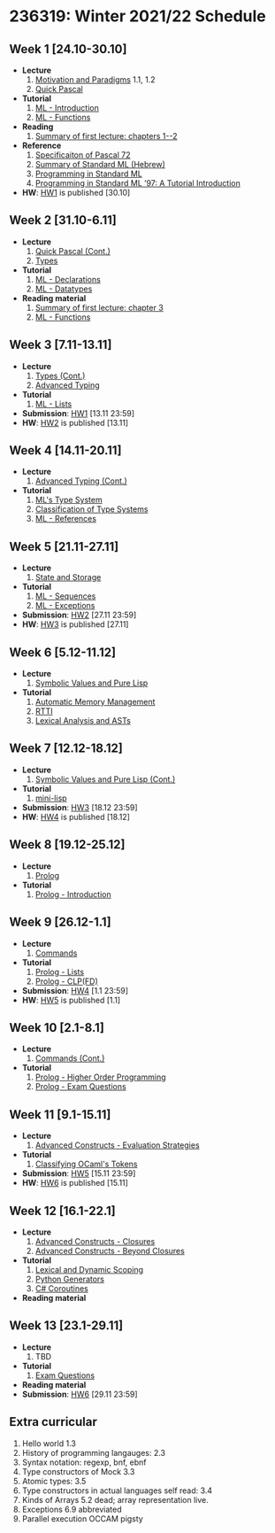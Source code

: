 # 236319: Winter 2021/22 Schedule

## Week 1 \[24.10-30.10\]
- **Lecture**
   1. [Motivation and Paradigms](Lectures/introduction.md) 1.1, 1.2
   2. [Quick Pascal](Lectures/Introduction/pascal.md)
- **Tutorial**
   1. [ML - Introduction](Tutorials/sml/introduction.md)
   2. [ML - Functions](Tutorials/sml/functions.md)
- **Reading**
   1. [Summary of first lecture: chapters 1--2](https://docs.google.com/document/d/1LNSWwi2VYPrOcNPdQ3YvXhFfZtg_r4D6SH9adcFAIK4/edit?usp=sharing)
- **Reference**
   1. [Specificaiton of Pascal 72](Misc/PascalReport.pdf)
   2. [Summary of Standard ML (Hebrew)](https://drive.google.com/file/d/0B3645jTHku6WZm4zeEJxSzRTMU0/view?usp=sharing&resourcekey=0-bLE_IX7sWV2H21phV4i6Vw)
   3. [Programming in Standard ML](https://drive.google.com/file/d/0B8_AnUZwVFgoTEpaM1VOWXY5NWs/view?usp=sharing&resourcekey=0-wsdSa5CtgDEwdDZZ4KNY6w)
   4. [Programming in Standard ML ’97:
A Tutorial Introduction](http://www.lfcs.inf.ed.ac.uk/reports/97/ECS-LFCS-97-364/ECS-LFCS-97-364.pdf)
- **HW**: [HW1](???) is published \[30.10\]

## Week 2 \[31.10-6.11\]
- **Lecture**
   1. [Quick Pascal (Cont.)](Lectures/Introduction/pascal.md)
   2. [Types](https://drive.google.com/file/d/0B3645jTHku6WSjFXVW9nU01lYzQ/view?resourcekey=0-_Ro--wmFchAQKkwX_yKsLQ)
- **Tutorial**
   1. [ML - Declarations](Tutorials/sml/declarations.md)
   2. [ML - Datatypes](Tutorials/sml/datatypes.md)
- **Reading material**
   1. [Summary of first lecture: chapter 3](https://docs.google.com/document/d/1LNSWwi2VYPrOcNPdQ3YvXhFfZtg_r4D6SH9adcFAIK4/edit?usp=sharing)
   2. [ML - Functions](Tutorials/sml/functions.md)
## Week 3 \[7.11-13.11\]
- **Lecture**
   1. [Types (Cont.)](https://drive.google.com/file/d/0B3645jTHku6WSjFXVW9nU01lYzQ/view?resourcekey=0-_Ro--wmFchAQKkwX_yKsLQ)
   2. [Advanced Typing](https://drive.google.com/file/d/0B3645jTHku6WUWEtMEFIRVpWcEE/view?resourcekey=0---lOsbEJlKkLYFC0Ng7WXQ)
- **Tutorial**
   1. [ML - Lists](Tutorials/sml/lists.md)
- **Submission**: [HW1](???) \[13.11 23:59\]
- **HW**: [HW2](???) is published \[13.11\]

## Week 4 \[14.11-20.11\]
- **Lecture**
   1. [Advanced Typing (Cont.)](https://drive.google.com/file/d/0B3645jTHku6WUWEtMEFIRVpWcEE/view?resourcekey=0---lOsbEJlKkLYFC0Ng7WXQ)
- **Tutorial**
   1. [ML's Type System](Tutorials/theory/ml-type-system.md)
   2. [Classification of Type Systems](Tutorials/theory/type-system-classification.md)
   3. [ML - References](Tutorials/sml/refs.md)

## Week 5 \[21.11-27.11\]
- **Lecture**
   1. [State and Storage](https://drive.google.com/file/d/0B3645jTHku6WaUREbnpFQlRnVDA/view?resourcekey=0-7g0Cj4zdQEQdEpPXzQUBnw)
- **Tutorial**
   1. [ML - Sequences](Tutorials/sml/sequences.md)
   2. [ML - Exceptions](Tutorials/sml/exceptions.md)
- **Submission**: [HW2](???) \[27.11 23:59\]
- **HW**: [HW3](???) is published \[27.11\]

## Week 6 \[5.12-11.12\]
- **Lecture**
   1. [Symbolic Values and Pure Lisp](???)
- **Tutorial**
   1. [Automatic Memory Management](Tutorials/theory/automatic-memory-management.md)
   2. [RTTI](Tutorials/theory/rtti.md)
   3. [Lexical Analysis and ASTs](Tutorials/theory/lexical-analysis.md)

## Week 7 \[12.12-18.12\]
- **Lecture**
   1. [Symbolic Values and Pure Lisp (Cont.)](???)
- **Tutorial**
   1. [mini-lisp](Tutorials/theory/mini-lisp.md)
- **Submission**: [HW3](???) \[18.12 23:59\]
- **HW**: [HW4](???) is published \[18.12\]

## Week 8 \[19.12-25.12\]
- **Lecture**
   1. [Prolog](???)
- **Tutorial**
   1. [Prolog - Introduction](Tutorials/prolog/introduction.md)

## Week 9 \[26.12-1.1\]
- **Lecture**
   1. [Commands](https://drive.google.com/file/d/0B3645jTHku6WY1Fwb1FKSzRNTnM/view?resourcekey=0-Uf3eTZeNENnxvGhDqzAj2w)
- **Tutorial**
   1. [Prolog - Lists](Tutorials/prolog/lists.md)
   2. [Prolog - CLP(FD)](Tutorials/prolog/clp.md)
- **Submission**: [HW4](???) \[1.1 23:59\]
- **HW**: [HW5](???) is published \[1.1\]

## Week 10 \[2.1-8.1\]
- **Lecture**
   1. [Commands (Cont.)](https://drive.google.com/file/d/0B3645jTHku6WY1Fwb1FKSzRNTnM/view?resourcekey=0-Uf3eTZeNENnxvGhDqzAj2w)
- **Tutorial**
   1. [Prolog - Higher Order Programming](Tutorials/prolog/higher-order.md)
   2. [Prolog - Exam Questions](Tutorials/prolog/exam-questions.md)

## Week 11 \[9.1-15.11\]
- **Lecture**
   1. [Advanced Constructs - Evaluation Strategies]([???](https://drive.google.com/file/d/0B3645jTHku6WLWZ2Nm5BY21ta0U/view?resourcekey=0-yiAJupBOux7eJcQM7DecNA))
- **Tutorial**
   1. [Classifying OCaml's Tokens](???)
- **Submission**: [HW5](???) \[15.11 23:59\]
- **HW**: [HW6](???) is published \[15.11\]

## Week 12 \[16.1-22.1\]
- **Lecture**
   1. [Advanced Constructs - Closures](https://drive.google.com/file/d/0B3645jTHku6WLWZ2Nm5BY21ta0U/view?resourcekey=0-yiAJupBOux7eJcQM7DecNA)
   2. [Advanced Constructs - Beyond Closures](https://drive.google.com/file/d/0B3645jTHku6WLWZ2Nm5BY21ta0U/view?resourcekey=0-yiAJupBOux7eJcQM7DecNA)
- **Tutorial**
   1. [Lexical and Dynamic Scoping](Tutorials/theory/scoping.md)
   2. [Python Generators](Tutorials/theory/python-generators.md)
   3. [C# Coroutines](Tutorials/theory/csharp-coroutines.md)
- **Reading material**

## Week 13 \[23.1-29.11\]
- **Lecture**
   1. TBD
- **Tutorial**
   1. [Exam Questions](???)
- **Reading material**
- **Submission**: [HW6](???) \[29.11 23:59\]

## Extra curricular

1. Hello world 1.3
2. History of programming langauges: 2.3
3. Syntax notation: regexp, bnf, ebnf
4. Type constructors of Mock 3.3
5. Atomic types: 3.5
6. Type constructors in actual languages self read: 3.4
7. Kinds of Arrays 5.2 dead; array representation live.
8. Exceptions 6.9 abbreviated
9. Parallel execution OCCAM pigsty
